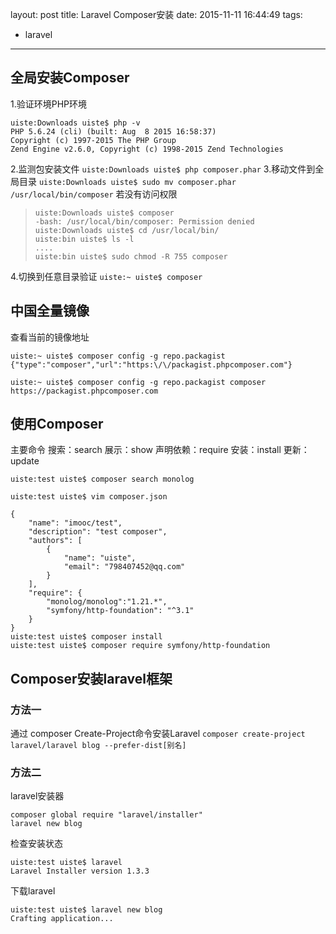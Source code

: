 layout: post
title: Laravel Composer安装
date: 2015-11-11 16:44:49
tags:
- laravel
---
## 全局安装Composer
1.验证环境PHP环境
```
uiste:Downloads uiste$ php -v
PHP 5.6.24 (cli) (built: Aug  8 2015 16:58:37) 
Copyright (c) 1997-2015 The PHP Group
Zend Engine v2.6.0, Copyright (c) 1998-2015 Zend Technologies
```

2.监测包安装文件
`uiste:Downloads uiste$ php composer.phar`
3.移动文件到全局目录
`uiste:Downloads uiste$ sudo mv composer.phar /usr/local/bin/composer`
若没有访问权限
>```
>uiste:Downloads uiste$ composer
>-bash: /usr/local/bin/composer: Permission denied
>uiste:Downloads uiste$ cd /usr/local/bin/
>uiste:bin uiste$ ls -l
>....
>uiste:bin uiste$ sudo chmod -R 755 composer
>```

4.切换到任意目录验证
`uiste:~ uiste$ composer`

## 中国全量镜像
查看当前的镜像地址
```
uiste:~ uiste$ composer config -g repo.packagist
{"type":"composer","url":"https:\/\/packagist.phpcomposer.com"}
```

`uiste:~ uiste$ composer config -g repo.packagist composer https://packagist.phpcomposer.com`

## 使用Composer
主要命令
搜索：search
展示：show
声明依赖：require
安装：install
更新：update

`uiste:test uiste$ composer search monolog`
```
uiste:test uiste$ vim composer.json

{
    "name": "imooc/test",
    "description": "test composer",
    "authors": [
        {
            "name": "uiste",
            "email": "798407452@qq.com"
        }
    ],
    "require": {
        "monolog/monolog":"1.21.*",
        "symfony/http-foundation": "^3.1"
    }
}
uiste:test uiste$ composer install
uiste:test uiste$ composer require symfony/http-foundation
```

## Composer安装laravel框架
### 方法一 
通过 composer Create-Project命令安装Laravel
`composer create-project laravel/laravel blog --prefer-dist[别名]`
### 方法二
laravel安装器
```
composer global require "laravel/installer"
laravel new blog
```

检查安装状态
```
uiste:test uiste$ laravel
Laravel Installer version 1.3.3
```

下载laravel
```
uiste:test uiste$ laravel new blog
Crafting application...
```
